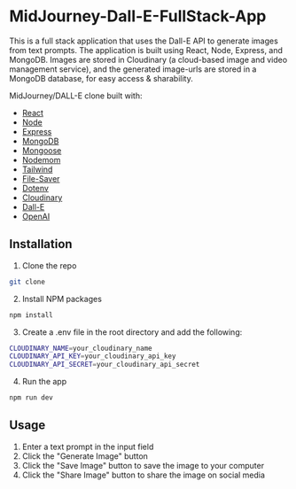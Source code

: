 # MidJourney-Dall-E-FullStack-App

This is a full stack application that uses the Dall-E API to generate images from text prompts. The application is built using React, Node, Express, and MongoDB. Images are stored in Cloudinary (a cloud-based image and video management service), and the generated image-urls are stored in a MongoDB database, for easy access & sharability.

MidJourney/DALL-E clone built with:

- [React](https://reactjs.org/)
- [Node](https://nodejs.org/en/)
- [Express](https://expressjs.com/)
- [MongoDB](https://www.mongodb.com/)
- [Mongoose](https://mongoosejs.com/)
- [Nodemom](https://www.npmjs.com/package/nodemon)
- [Tailwind](https://tailwindcss.com/)
- [File-Saver](https://www.npmjs.com/package/file-saver)
- [Dotenv](https://www.npmjs.com/package/dotenv)
- [Cloudinary](https://cloudinary.com/)
- [Dall-E](https://openai.com/blog/dall-e/)
- [OpenAI](https://openai.com/)

## Installation

1. Clone the repo

```sh
git clone
```

2. Install NPM packages

```sh
npm install
```

3. Create a .env file in the root directory and add the following:

```sh
CLOUDINARY_NAME=your_cloudinary_name
CLOUDINARY_API_KEY=your_cloudinary_api_key
CLOUDINARY_API_SECRET=your_cloudinary_api_secret
```

4. Run the app

```sh
npm run dev
```

## Usage

1. Enter a text prompt in the input field
2. Click the "Generate Image" button
3. Click the "Save Image" button to save the image to your computer
4. Click the "Share Image" button to share the image on social media
